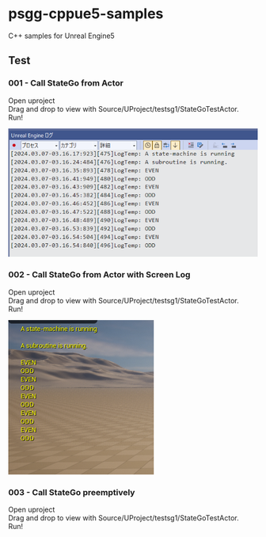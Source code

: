 # psgg-cppue5-samples
C++ samples for Unreal Engine5


## Test

### 001 - Call StateGo from Actor<br>
<p>
  Open uproject <br>
  Drag and drop to view with Source/UProject/testsg1/StateGoTestActor.<br>
  Run!
</p>

![](https://github.com/NNNIC/psgg-cppue5-samples/blob/main/001/UProject/Source/UProject/testsg1/output1.png)

### 002 - Call StateGo from Actor with Screen Log<br>
<p>
  Open uproject <br>
  Drag and drop to view with Source/UProject/testsg1/StateGoTestActor.<br>
  Run!
</p>

![](https://github.com/NNNIC/psgg-cppue5-samples/blob/main/002/UProject/Source/UProject/testsg1/output1.png)

### 003 - Call StateGo preemptively<br>
<p>
  Open uproject <br>
  Drag and drop to view with Source/UProject/testsg1/StateGoTestActor.<br>
  Run!
</p>

